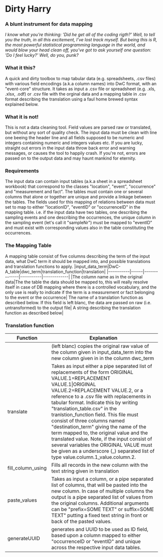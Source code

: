 

# Dirty Harry 
### A blunt instrument for data mapping
*I know what you’re thinking: 'Did he get all of the coding rigth?' Well, to tell you the truth, in all this excitement, I’ve lost track myself. But being this is R, the most powerful statistical programming language in the world, and would blow your head clean off, you’ve got to ask yourself one question: 'Do I feel lucky?' Well, do you, punk?*

### What it this?
A quick and dirty toolbox to map tabular data (e.g. spreadsheets, .csv files) with various field encodings (a.k.a column names) into DwC format, with an "event-core" structure. It takes as input a .csv file or spreadsheet (e.g. .xls, .xlsx, .odf) or .csv file with the orginal data and  a mapping table in .csv format describing the translation using a faul home brewed syntax explained below.

### What it is not!
This is not a data cleaning tool. Field values are parsed raw or translated, but without any sort of quality check. The input data must be clean with line one beeing the header line and all fields supposed to be numeric and integers containing numeric and integers values etc. If you are lucky, straight out errors in the input data throw back error and warning messages, or causes the tool to happily crash. If you're not, errors are passed on to the output data and may haunt mankind for eternity.

### Requirements
The input data can contain input tables (a.k.a sheet in a spreadsheet workbook) that correspond to the classes "location", "event", "occurrence" and "measurement and fact". The tables must contain one or several columns that alone or together are unique and provide a linkage between the tables. The fields used for this mapping of relations between data must set to map to either "locationID", "eventID" or "occurrenceID" in the mapping table. i.e. if the input data have two tables, one describing the sampling events and one describing the occurrences, the unique column in the sampling event (let's call it "sampleNr") must be mapped to "eventID" and must exist with corresponding values also in the table constituting the occurrences. 

### The Mapping Table
A mapping table consist of five columns describing the term of the input data, what DwC term it should be mapped into, and possible translations and translation functions to apply. 
|input_data_term|DwC-A_table|dwc_term|translation_function|translation|
|-----------|------|--------------|-----------|-------------|
|The column name as in the original data|The the table the data should be mapped to, this will really resolve itself in case of DB mapping where there is a controlled vocabulary, and the only use is really to indicate if the term is a measurement or fact belonging to the event or the occurrence| The name of a translation function as described below. If this field is left blanc, the data are passed on raw (i.e. untransformed) to the output file| A string describing the translation function as described below|

### Translation function
|Function | Explanation |
|-------------------------------|-----------------------------------------------------------|
|| (left blanc) copies the original raw value of the column given in input_data_term into the new column given in in the column dwc_term|
|translate|Takes as input either a pipe separated list of replacements of the form ORIGINAL VALUE.1=REPLACEMENT VALUE.1&#124;ORIGINAL VALUE.2=REPLACEMENT VALUE.2, or a reference to a .csv file with replacements in tabular format. Indicate this by writing "translation_table.csv" in the tranlstion_function field. This file must consist of three columns named "destination_term" giving the name of the term mapped to, the original value and the translated value. Note, if the input consist of several variables the ORIGINAL VALUE must be given as a underscore (_) separated list of type value.column.1_value.column.2.|conditional_numeric_translation|the function "conditional_numeric_translation" takes as input a ifelse statement in R format. Note that character replacements must be in single quotes (i.e. ' instead of ") in order to make the internal R parsing to work properly - one of life's great mysteries. |
|fill_column_using| Fills all records in the new column with the text string given in translation|
|paste_values| Takes as input a column, or a pipe separated list of columns, that will be pasted into the new column. In case of multiple columns the output is a pipe separated list of values from the original columns. Additional arguments can be "prefix=SOME TEXT" or suffix=SOME TEXT" putting a fixed text string in front or back of the pasted values.| 
|generateUUID| generates and UUID to be used as ID field, based upon a column mapped to either "occurrenceID or "eventID" and unique across the respective input data tables.|